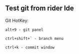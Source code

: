 ## Test git from rider Ide


Git HotKey:
```
alt+9 - git panel

ctrl+shift+` - branch menu

ctrl+k - commit window
```


